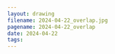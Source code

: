 ```yaml
---
layout: drawing
filename: 2024-04-22_overlap.jpg
pagename: 2024-04-22_overlap
date: 2024-04-22
tags:
---
```

